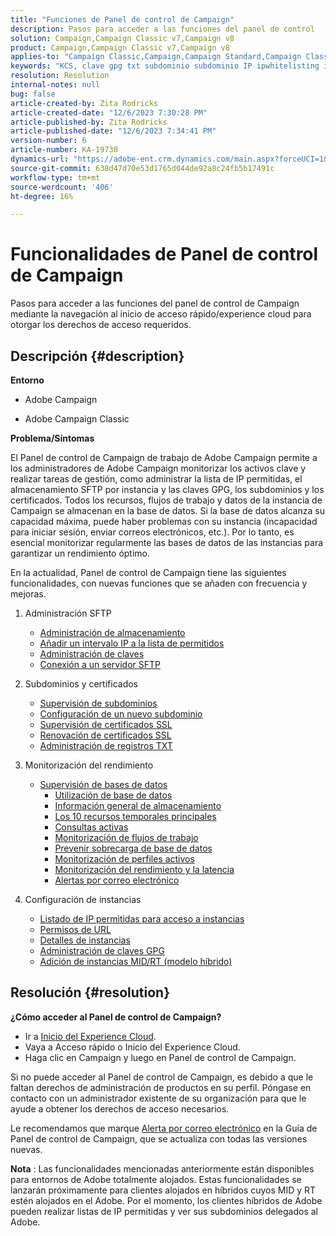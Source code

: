 ```yaml
---
title: "Funciones de Panel de control de Campaign"
description: Pasos para acceder a las funciones del panel de control
solution: Campaign,Campaign Classic v7,Campaign v8
product: Campaign,Campaign Classic v7,Campaign v8
applies-to: "Campaign Classic,Campaign,Campaign Standard,Campaign Classic v7,Campaign v8"
keywords: "KCS, clave gpg txt subdominio subdominio IP ipwhitelisting ipallowlisting ip permitir listar base de datos flujo de trabajo delegación cname csr ssl sftp txt permiso monitorización rendimiento"
resolution: Resolution
internal-notes: null
bug: false
article-created-by: Zita Rodricks
article-created-date: "12/6/2023 7:30:28 PM"
article-published-by: Zita Rodricks
article-published-date: "12/6/2023 7:34:41 PM"
version-number: 6
article-number: KA-19730
dynamics-url: "https://adobe-ent.crm.dynamics.com/main.aspx?forceUCI=1&pagetype=entityrecord&etn=knowledgearticle&id=988765e3-6d94-ee11-be37-6045bd006a22"
source-git-commit: 638d47d70e53d1765d044de92a8c24fb5b17491c
workflow-type: tm+mt
source-wordcount: '406'
ht-degree: 16%

---
```


# Funcionalidades de Panel de control de Campaign


Pasos para acceder a las funciones del panel de control de Campaign mediante la navegación al inicio de acceso rápido/experience cloud para otorgar los derechos de acceso requeridos.

## Descripción {#description}


<b>Entorno</b>

- Adobe Campaign

- Adobe Campaign Classic

<b>Problema/Síntomas</b>

El Panel de control de Campaign de trabajo de Adobe Campaign permite a los administradores de Adobe Campaign monitorizar los activos clave y realizar tareas de gestión, como administrar la lista de IP permitidas, el almacenamiento SFTP por instancia y las claves GPG, los subdominios y los certificados. Todos los recursos, flujos de trabajo y datos de la instancia de Campaign se almacenan en la base de datos. Si la base de datos alcanza su capacidad máxima, puede haber problemas con su instancia (incapacidad para iniciar sesión, enviar correos electrónicos, etc.). Por lo tanto, es esencial monitorizar regularmente las bases de datos de las instancias para garantizar un rendimiento óptimo.

En la actualidad, Panel de control de Campaign tiene las siguientes funcionalidades, con nuevas funciones que se añaden con frecuencia y mejoras.

1. Administración SFTP
   - [Administración de almacenamiento](https://experienceleague.adobe.com/docs/control-panel/using/sftp-management/sftp-storage-management.html?lang=en)
   - [Añadir un intervalo IP a la lista de permitidos](https://experienceleague.adobe.com/docs/control-panel/using/sftp-management/ip-range-allow-listing.html?lang=en)
   - [Administración de claves](https://experienceleague.adobe.com/docs/control-panel/using/sftp-management/key-management.html?lang=en)
   - [Conexión a un servidor SFTP](https://experienceleague.adobe.com/docs/control-panel/using/sftp-management/logging-into-sftp-server.html?lang=en)
2. Subdominios y certificados
   - [Supervisión de subdominios](https://experienceleague.adobe.com/docs/control-panel/using/subdomains-and-certificates/monitoring-subdomains.html?lang=en)
   - [Configuración de un nuevo subdominio](https://experienceleague.adobe.com/docs/control-panel/using/subdomains-and-certificates/setting-up-new-subdomain.html?lang=es)
   - [Supervisión de certificados SSL](https://experienceleague.adobe.com/docs/control-panel/using/subdomains-and-certificates/monitoring-ssl-certificates.html?lang=en)
   - [Renovación de certificados SSL](https://experienceleague.adobe.com/docs/control-panel/using/subdomains-and-certificates/renewing-subdomain-certificate.html?lang=es)
   - [Administración de registros TXT](https://experienceleague.adobe.com/docs/control-panel/using/subdomains-and-certificates/managing-txt-records.html?lang=en)
3. Monitorización del rendimiento
   - [Supervisión de bases de datos](https://experienceleague.adobe.com/docs/control-panel/using/performance-monitoring/database-monitoring/database-monitoring.html?lang=es)
      - [Utilización de base de datos](https://experienceleague.adobe.com/docs/control-panel/using/performance-monitoring/database-monitoring/database-utilization.html?lang=en)
      - [Información general de almacenamiento](https://experienceleague.adobe.com/docs/control-panel/using/performance-monitoring/database-monitoring/database-storage-overview.html?lang=en)
      - [Los 10 recursos temporales principales](https://experienceleague.adobe.com/docs/control-panel/using/performance-monitoring/database-monitoring/database-top-ten-resources.html?lang=en)
      - [Consultas activas](https://experienceleague.adobe.com/docs/control-panel/using/performance-monitoring/database-monitoring/database-active-queries.html?lang=en)
      - [Monitorización de flujos de trabajo](https://experienceleague.adobe.com/docs/control-panel/using/performance-monitoring/database-monitoring/workflow-monitoring.html?lang=es)
      - [Prevenir sobrecarga de base de datos](https://experienceleague.adobe.com/docs/control-panel/using/performance-monitoring/database-monitoring/database-preventing-overload.html?lang=en)
      - [Monitorización de perfiles activos](https://experienceleague.adobe.com/docs/control-panel/using/performance-monitoring/active-profiles-monitoring.html?lang=en)
      - [Monitorización del rendimiento y la latencia](https://experienceleague.adobe.com/docs/control-panel/using/performance-monitoring/thoughputs-latencies.html?lang=en)
      - [Alertas por correo electrónico](https://experienceleague.adobe.com/docs/control-panel/using/performance-monitoring/email-alerting.html?lang=en)
4. Configuración de instancias

   - [Listado de IP permitidas para acceso a instancias](https://experienceleague.adobe.com/docs/control-panel/using/instances-settings/ip-allow-listing-instance-access.html?lang=en)
   - [Permisos de URL](https://experienceleague.adobe.com/docs/control-panel/using/instances-settings/url-permissions.html?lang=en)
   - [Detalles de instancias](https://experienceleague.adobe.com/docs/control-panel/using/instances-settings/instance-details.html?lang=en)
   - [Administración de claves GPG](https://experienceleague.adobe.com/docs/control-panel/using/instances-settings/gpg-keys-management.html?lang=en)
   - [Adición de instancias MID/RT (modelo híbrido)](https://experienceleague.adobe.com/docs/control-panel/using/instances-settings/external-accounts.html?lang=en)



## Resolución {#resolution}


<b>¿Cómo acceder al Panel de control de Campaign? </b>

- Ir a [Inicio del Experience Cloud](https://experiencecloud.adobe.com).
- Vaya a Acceso rápido o Inicio del Experience Cloud.
- Haga clic en Campaign y luego en Panel de control de Campaign.


Si no puede acceder al Panel de control de Campaign, es debido a que le faltan derechos de administración de productos en su perfil. Póngase en contacto con un administrador existente de su organización para que le ayude a obtener los derechos de acceso necesarios.

Le recomendamos que marque [Alerta por correo electrónico](https://experienceleague.adobe.com/docs/control-panel/using/alerts-events/email-alerting.html) en la Guía de Panel de control de Campaign, que se actualiza con todas las versiones nuevas.

<b>Nota</b> : Las funcionalidades mencionadas anteriormente están disponibles para entornos de Adobe totalmente alojados. Estas funcionalidades se lanzarán próximamente para clientes alojados en híbridos cuyos MID y RT estén alojados en el Adobe. Por el momento, los clientes híbridos de Adobe pueden realizar listas de IP permitidas y ver sus subdominios delegados al Adobe.
